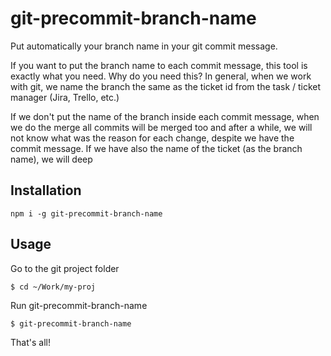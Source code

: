 # git-precommit-branch-name
Put automatically your branch name in your git commit message.

If you want to put the branch name to each commit message, this tool is exactly what you need. Why do you need this? In general, when we work with git, we name the branch the same as the ticket id from the task / ticket manager (Jira, Trello, etc.)

If we don't put the name of the branch inside each commit message, when we do the merge all commits will be merged too and after a while, we will not know what was the reason for each change, despite we have the commit message. If we have also the name of the ticket (as the branch name), we will deep

## Installation
```
npm i -g git-precommit-branch-name
```

## Usage
Go to the git project folder
```
$ cd ~/Work/my-proj
```
Run git-precommit-branch-name
```
$ git-precommit-branch-name
```

That's all!
